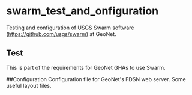 # swarm_test_and_onfiguration
Testing and configuration of USGS Swarm software (https://github.com/usgs/swarm) at GeoNet.

## Test
This is part of the requirements for GeoNet GHAs to use Swarm.

##Configuration
Configuration file for GeoNet's FDSN web server.
Some useful layout files.
